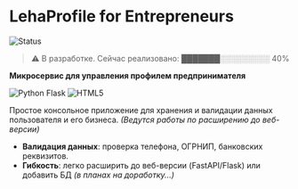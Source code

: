 # LehaProfile for Entrepreneurs 
![Status](https://img.shields.io/badge/Status-WIP-yellow) 
> ⚠️ В разработке. 
Сейчас реализовано: ███████░░░░░░░░░ 40%
<!-- ▌ -->
**Микросервис для управления профилем предпринимателя**

![Python Flask](https://img.shields.io/badge/Python_Flask-3776AB?style=for-the-badge&logo=python&logoColor=white)
![HTML5](https://img.shields.io/badge/HTML5-E34F26?style=for-the-badge&logo=html5&logoColor=white) 

Простое консольное приложение для хранения и валидации данных пользователя и его бизнеса.
*(Ведутся работы по расширению до веб-версии)*


- **Валидация данных**: проверка телефона, ОГРНИП, банковских реквизитов.  
- **Гибкость**: легко расширить до веб-версии (FastAPI/Flask) или добавить БД *(в планах на доработку...)*

